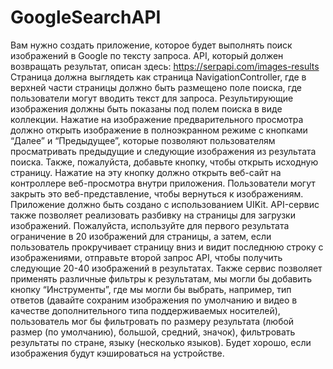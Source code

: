 # GoogleSearchAPI
Вам нужно создать приложение, которое будет выполнять поиск изображений в Google по тексту запроса. API, который должен возвращать результат, описан здесь: https://serpapi.com/images-results
Страница должна выглядеть как страница NavigationController, где в верхней части страницы должно быть размещено поле поиска, где пользователи могут вводить текст для запроса. Результирующие изображения должны быть показаны под полем поиска в виде коллекции.
Нажатие на изображение предварительного просмотра должно открыть изображение в полноэкранном режиме с кнопками “Далее” и “Предыдущее”, которые позволяют пользователям просматривать предыдущие и следующие изображения из результата поиска. Также, пожалуйста, добавьте кнопку, чтобы открыть исходную страницу. Нажатие на эту кнопку должно открыть веб-сайт на контроллере веб-просмотра внутри приложения. Пользователи могут закрыть это веб-представление, чтобы вернуться к изображениям.
Приложение должно быть создано с использованием UIKit.
API-сервис также позволяет реализовать разбивку на страницы для загрузки изображений. Пожалуйста, используйте для первого результата
ограничение в 20 изображений для страницы, а затем, если пользователь прокручивает страницу вниз и видит последнюю строку с изображениями,
отправьте второй запрос API, чтобы получить следующие 20-40 изображений в результатах. Также сервис позволяет применять различные фильтры к результатам, мы могли бы добавить кнопку “Инструменты”, где мы могли бы выбрать, например, тип ответов (давайте сохраним изображения по умолчанию и видео в качестве дополнительного типа поддерживаемых носителей), пользователь мог бы фильтровать по размеру результата (любой размер (по умолчанию), большой, средний, значок), фильтровать результаты по стране, языку (несколько языков).
Будет хорошо, если изображения будут кэшироваться на устройстве.
